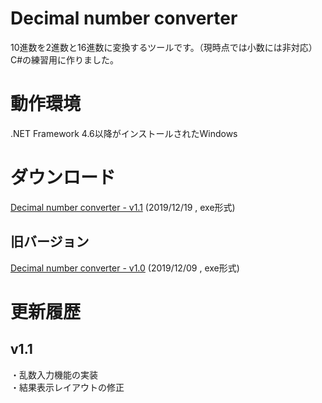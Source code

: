 # Decimal number converter
10進数を2進数と16進数に変換するツールです。（現時点では小数には非対応）C#の練習用に作りました。
# 動作環境
.NET Framework 4.6以降がインストールされたWindows
# ダウンロード
[Decimal number converter - v1.1](release/v1.1/Decimal%20number%20converter.exe?raw=true) (2019/12/19 , exe形式)
## 旧バージョン
[Decimal number converter - v1.0](release/v1.0/Decimal%20number%20converter.exe?raw=true) (2019/12/09 , exe形式)
# 更新履歴
## v1.1
・乱数入力機能の実装<br>・結果表示レイアウトの修正
